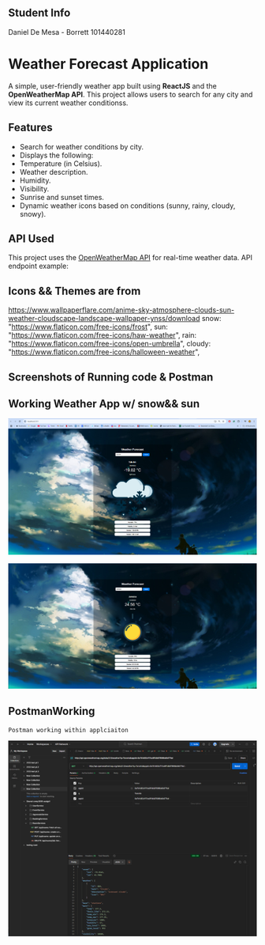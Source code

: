 ## Student Info 

Daniel De Mesa - Borrett
101440281

# Weather Forecast Application

A simple, user-friendly weather app built using **ReactJS** and the **OpenWeatherMap API**. This project allows users to search for any city and view its current weather conditionss.

## Features

- Search for weather conditions by city.
- Displays the following:
- Temperature (in Celsius).
- Weather description.
- Humidity.
- Visibility.
- Sunrise and sunset times.
- Dynamic weather icons based on conditions (sunny, rainy, cloudy, snowy).

## API Used

This project uses the [OpenWeatherMap API](https://openweathermap.org/) for real-time weather data. API endpoint example:


## Icons && Themes are from 

https://www.wallpaperflare.com/anime-sky-atmosphere-clouds-sun-weather-cloudscape-landscape-wallpaper-ynss/download
    snow: "https://www.flaticon.com/free-icons/frost",
    sun: "https://www.flaticon.com/free-icons/haw-weather",
    rain: "https://www.flaticon.com/free-icons/open-umbrella",
    cloudy: "https://www.flaticon.com/free-icons/halloween-weather",

## Screenshots of Running code & Postman 

## Working Weather App w/ snow&& sun

![WeatherAppWithSnowIcon](./screenshots/SnowyPic.png)


![WeatherAppWithSunIcon](./screenshots/SunnyPic.png)

## PostmanWorking 
    Postman working within applciaiton 

![PostmanWokring](./screenshots/PostmanPic.png)

